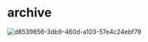 # archive
![d8539856-3db9-460d-a103-57e4c24ebf79](https://github.com/user-attachments/assets/9bc04486-27d9-4ad2-84ff-5b5dc1c71b0e)
